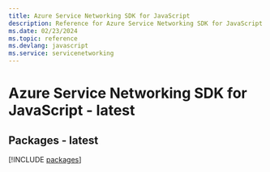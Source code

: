 ```yaml
---
title: Azure Service Networking SDK for JavaScript
description: Reference for Azure Service Networking SDK for JavaScript
ms.date: 02/23/2024
ms.topic: reference
ms.devlang: javascript
ms.service: servicenetworking
---
```

# Azure Service Networking SDK for JavaScript - latest
## Packages - latest
[!INCLUDE [packages](service-networking-index.md)]